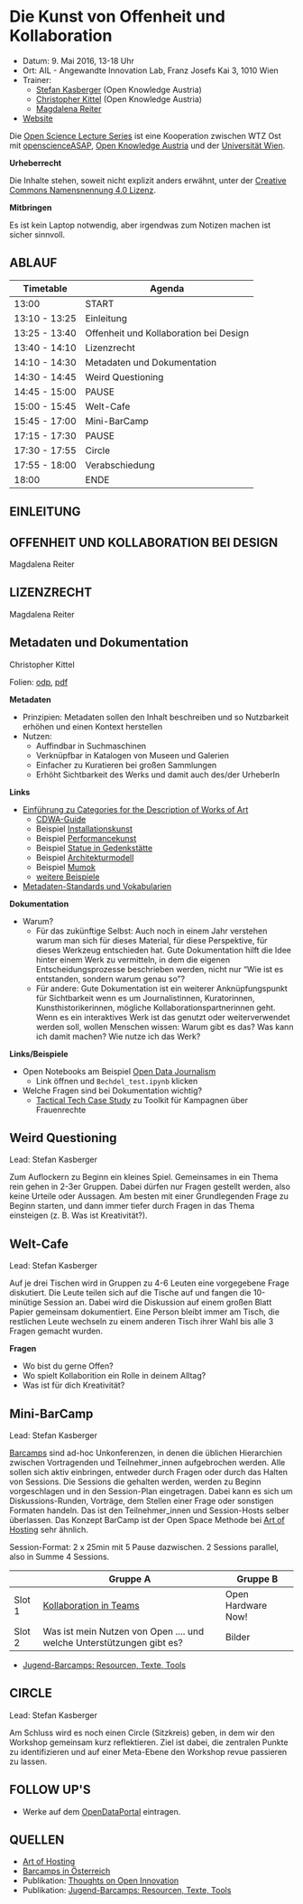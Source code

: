 Die Kunst von Offenheit und Kollaboration
==============================

- Datum: 9. Mai 2016, 13-18 Uhr
- Ort: AIL - Angewandte Innovation Lab, Franz Josefs Kai 3, 1010 Wien
- Trainer:
	- [Stefan Kasberger](http://stefankasberger.at) (Open Knowledge Austria)
	- [Christopher Kittel](https://twitter.com/chris_kittel)  (Open Knowledge Austria)
	- [Magdalena Reiter](http://magdalenareiter.at/)
- [Website](http://www.wtz-ost.at/veranstaltungen/die-kunst-von-offenheit-und-kollaboration/)

Die [Open Science Lecture Series](http://openscienceasap.org/education/courses/open-science-lecture-series-wtz-ost/) ist eine Kooperation zwischen WTZ Ost mit [openscienceASAP](http://openscienceasap.org), [Open Knowledge Austria](http://okfn.at) und der [Universität Wien](https://www.univie.ac.at/).

**Urheberrecht**

Die Inhalte stehen, soweit nicht explizit anders erwähnt, unter der [Creative Commons Namensnennung 4.0 Lizenz](https://creativecommons.org/licenses/by/4.0/).

**Mitbringen**

Es ist kein Laptop notwendig, aber irgendwas zum Notizen machen ist sicher sinnvoll.

## ABLAUF

| Timetable     | Agenda       |
|---------------|--------------|
| 13:00         | START |
| 13:10 - 13:25 | Einleitung |
| 13:25 - 13:40 | Offenheit und Kollaboration bei Design |
| 13:40 - 14:10 | Lizenzrecht |
| 14:10 - 14:30 | Metadaten und Dokumentation |
| 14:30 - 14:45 | Weird Questioning |
| 14:45 - 15:00 | PAUSE |
| 15:00 - 15:45 | Welt-Cafe |
| 15:45 - 17:00 | Mini-BarCamp |
| 17:15 - 17:30 | PAUSE |
| 17:30 - 17:55 | Circle |
| 17:55 - 18:00 | Verabschiedung |
| 18:00         | ENDE |


## EINLEITUNG

## OFFENHEIT UND KOLLABORATION BEI DESIGN

Magdalena Reiter

## LIZENZRECHT

Magdalena Reiter

## Metadaten und Dokumentation

Christopher Kittel

Folien: [odp](assets/Metadaten-Dokumentation.odp), [pdf](assets/Metadaten-Dokumentation.pdf)

**Metadaten**

* Prinzipien: Metadaten sollen den Inhalt beschreiben und so Nutzbarkeit erhöhen und einen Kontext herstellen
* Nutzen:
	* Auffindbar in Suchmaschinen
	* Verknüpfbar in Katalogen von Museen und Galerien
	* Einfacher zu Kuratieren bei großen Sammlungen
	* Erhöht Sichtbarkeit des Werks und damit auch des/der UrheberIn


**Links**

* [Einführung zu Categories for the Description of Works of Art](http://www.getty.edu/research/publications/electronic_publications/cdwa/introduction.html)
	* [CDWA-Guide](http://cco.vrafoundation.org/index.php/toolkit/cco_pdf_version/)
	* Beispiel [Installationskunst](http://core.vraweb.org/examples/html/example048_full.html)
	* Beispiel [Performancekunst](http://core.vraweb.org/examples/html/example051_full.html)
	* Beispiel [Statue in Gedenkstätte](http://core.vraweb.org/examples/html/example016_full.html)
	* Beispiel [Architekturmodell](http://core.vraweb.org/examples/html/example004_full.html)
	* Beispiel [Mumok](http://data.opendataportal.at/dataset/kunstwerke-der-sammlung-mumok/resource/cc5f337f-1f79-4b82-88e3-cdaaa7c4440e)
	* [weitere Beispiele](http://cco.vrafoundation.org/index.php/toolkit/index_of_examples/)
* [Metadaten-Standards und Vokabularien](http://cco.vrafoundation.org/index.php/toolkit/metadata_standards)

**Dokumentation**
* Warum?
	* Für das zukünftige Selbst: Auch noch in einem Jahr verstehen warum man sich für dieses Material, für diese Perspektive, für dieses Werkzeug entschieden hat. Gute Dokumentation hilft die Idee hinter einem Werk zu vermitteln, in dem die eigenen Entscheidungsprozesse beschrieben werden, nicht nur “Wie ist es entstanden, sondern warum genau so”?
	* Für andere: Gute Dokumentation ist ein weiterer Anknüpfungspunkt für Sichtbarkeit wenn es um Journalistinnen, Kuratorinnen, Kunsthistorikerinnen, mögliche Kollaborationspartnerinnen geht. Wenn es ein interaktives Werk ist das genutzt oder weiterverwendet werden soll, wollen Menschen wissen: Warum gibt es das? Was kann ich damit machen? Wie nutze ich das Werk?

**Links/Beispiele**
* Open Notebooks am Beispiel [Open Data Journalism](http://nbviewer.jupyter.org/github/brianckeegan/Bechdel/tree/master/)
	* Link öffnen und `Bechdel_test.ipynb` klicken
* Welche Fragen sind bei Dokumentation wichtig?
	* [Tactical Tech Case Study](https://www.tacticaltech.org/projects/how-we-develop-guides) zu Toolkit für Kampagnen über Frauenrechte

## Weird Questioning

Lead: Stefan Kasberger

Zum Auflockern zu Beginn ein kleines Spiel. Gemeinsames in ein Thema rein gehen in 2-3er Gruppen. Dabei dürfen nur Fragen gestellt werden, also keine Urteile oder Aussagen. Am besten mit einer Grundlegenden Frage zu Beginn starten, und dann immer tiefer durch Fragen in das Thema einsteigen (z. B. Was ist Kreativität?).

## Welt-Cafe

Lead: Stefan Kasberger

Auf je drei Tischen wird in Gruppen zu 4-6 Leuten eine vorgegebene Frage diskutiert. Die Leute teilen sich auf die Tische auf und fangen die 10-minütige Session an. Dabei wird die Diskussion auf einem großen Blatt Papier gemeinsam dokumentiert. Eine Person bleibt immer am Tisch, die restlichen Leute wechseln zu einem anderen Tisch ihrer Wahl bis alle 3 Fragen gemacht wurden.

**Fragen**
- Wo bist du gerne Offen?
- Wo spielt Kollaborition ein Rolle in deinem Alltag?
- Was ist für dich Kreativität?

## Mini-BarCamp

Lead: Stefan Kasberger

[Barcamps](http://barcamp.at/) sind ad-hoc Unkonferenzen, in denen die üblichen Hierarchien zwischen Vortragenden und Teilnehmer_innen aufgebrochen werden. Alle sollen sich aktiv einbringen, entweder durch Fragen oder durch das Halten von Sessions. Die Sessions die gehalten werden, werden zu Beginn vorgeschlagen und in den Session-Plan eingetragen. Dabei kann es sich um Diskussions-Runden, Vorträge, dem Stellen einer Frage oder sonstigen Formaten handeln. Das ist den Teilnehmer_innen und Session-Hosts selber überlassen. Das Konzept BarCamp ist der Open Space Methode bei [Art of Hosting](http://www.artofhosting.org/de/) sehr ähnlich.

Session-Format: 2 x 25min mit 5 Pause dazwischen. 2 Sessions parallel, also in Summe 4 Sessions.

|        | Gruppe A | Gruppe B |
|--------|----------|----------|
| Slot 1 | [Kollaboration in Teams](assets/protokoll-kollaboration-in-teams.md) | Open Hardware Now! |
| Slot 2 | Was ist mein Nutzen von Open .... und welche Unterstützungen gibt es? | Bilder |

- [Jugend-Barcamps: Resourcen, Texte, Tools](http://jbc.medialepfade.de/)

## CIRCLE

Lead: Stefan Kasberger

Am Schluss wird es noch einen Circle (Sitzkreis) geben, in dem wir den Workshop gemeinsam kurz reflektieren. Ziel ist dabei, die zentralen Punkte zu identifizieren und auf einer Meta-Ebene den Workshop revue passieren zu lassen.

## FOLLOW UP'S
- Werke auf dem [OpenDataPortal](http://opendataportal.at) eintragen.

## QUELLEN
- [Art of Hosting](http://www.artofhosting.org/de/)
- [Barcamps in Österreich](http://barcamp.at/)
- Publikation: [Thoughts on Open Innovation](http://www.openforumacademy.org/research/thoughts-on-open-innovation)
- Publikation: [Jugend-Barcamps: Resourcen, Texte, Tools](http://jbc.medialepfade.de/)

